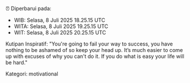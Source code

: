 ⏰ Diperbarui pada:
- WIB: Selasa, 8 Juli 2025 18.25.15 UTC
- WITA: Selasa, 8 Juli 2025 19.25.15 UTC
- WIT: Selasa, 8 Juli 2025 20.25.15 UTC

Kutipan Inspiratif:
"You're going to fail your way to success, you have nothing to be ashamed of so keep your head up. It’s much easier to come up with excuses of why you can't do it. If you do what is easy your life will be hard."


Kategori: motivational

